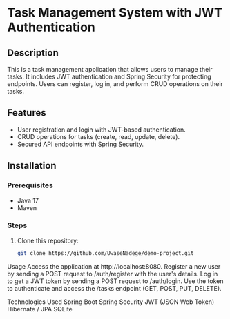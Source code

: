 # Task Management System with JWT Authentication

## Description
This is a task management application that allows users to manage their tasks. It includes JWT authentication and Spring Security for protecting endpoints. Users can register, log in, and perform CRUD operations on their tasks.

## Features
- User registration and login with JWT-based authentication.
- CRUD operations for tasks (create, read, update, delete).
- Secured API endpoints with Spring Security.

## Installation

### Prerequisites
- Java 17
- Maven

### Steps
1. Clone this repository:
   ```bash
   git clone https://github.com/UwaseNadege/demo-project.git


Usage
Access the application at http://localhost:8080.
Register a new user by sending a POST request to /auth/register with the user's details.
Log in to get a JWT token by sending a POST request to /auth/login.
Use the token to authenticate and access the /tasks endpoint (GET, POST, PUT, DELETE).

Technologies Used
Spring Boot
Spring Security
JWT (JSON Web Token)
Hibernate / JPA
SQLite
